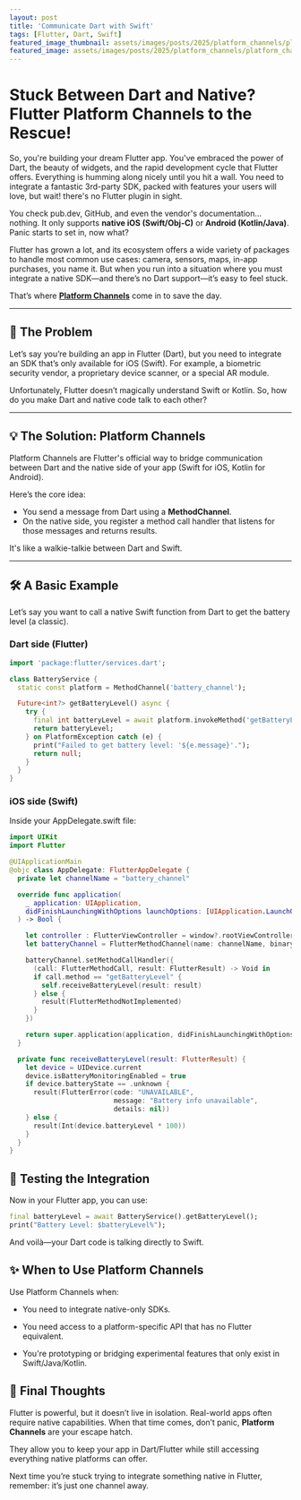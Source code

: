 ```yaml
---
layout: post
title: 'Communicate Dart with Swift'
tags: [Flutter, Dart, Swift]
featured_image_thumbnail: assets/images/posts/2025/platform_channels/platform_channel_thumbnail.jpg
featured_image: assets/images/posts/2025/platform_channels/platform_channel.jpg
---
```


# Stuck Between Dart and Native? Flutter Platform Channels to the Rescue!

<!--more-->

So, you're building your dream Flutter app. You've embraced the power of Dart, the beauty of widgets, and the rapid development cycle that Flutter offers. Everything is humming along nicely until you hit a wall. You need to integrate a fantastic 3rd-party SDK, packed with features your users will love, but wait! there's no Flutter plugin in sight.


You check pub.dev, GitHub, and even the vendor's documentation… nothing. It only supports **native iOS (Swift/Obj-C)** or **Android (Kotlin/Java)**.
Panic starts to set in, now what?

Flutter has grown a lot, and its ecosystem offers a wide variety of packages to handle most common use cases: camera, sensors, maps, in-app purchases, you name it. But when you run into a situation where you must integrate a native SDK—and there’s no Dart support—it’s easy to feel stuck.

That’s where **[Platform Channels](https://docs.flutter.dev/platform-integration/platform-channels)** come in to save the day.

---

## 🧠 The Problem

Let’s say you’re building an app in Flutter (Dart), but you need to integrate an SDK that’s only available for iOS (Swift). For example, a biometric security vendor, a proprietary device scanner, or a special AR module.

Unfortunately, Flutter doesn’t magically understand Swift or Kotlin. So, how do you make Dart and native code talk to each other?

---

## 💡 The Solution: Platform Channels

Platform Channels are Flutter's official way to bridge communication between Dart and the native side of your app (Swift for iOS, Kotlin for Android).

Here’s the core idea:

- You send a message from Dart using a **MethodChannel**.
- On the native side, you register a method call handler that listens for those messages and returns results.

It's like a walkie-talkie between Dart and Swift.

---

## 🛠️ A Basic Example

Let’s say you want to call a native Swift function from Dart to get the battery level (a classic).

### Dart side (Flutter)

```dart
import 'package:flutter/services.dart';

class BatteryService {
  static const platform = MethodChannel('battery_channel');

  Future<int?> getBatteryLevel() async {
    try {
      final int batteryLevel = await platform.invokeMethod('getBatteryLevel');
      return batteryLevel;
    } on PlatformException catch (e) {
      print("Failed to get battery level: '${e.message}'.");
      return null;
    }
  }
}
```


### iOS side (Swift)

Inside your AppDelegate.swift file:

```swift
import UIKit
import Flutter

@UIApplicationMain
@objc class AppDelegate: FlutterAppDelegate {
  private let channelName = "battery_channel"

  override func application(
    _ application: UIApplication,
    didFinishLaunchingWithOptions launchOptions: [UIApplication.LaunchOptionsKey: Any]?
  ) -> Bool {

    let controller : FlutterViewController = window?.rootViewController as! FlutterViewController
    let batteryChannel = FlutterMethodChannel(name: channelName, binaryMessenger: controller.binaryMessenger)

    batteryChannel.setMethodCallHandler({
      (call: FlutterMethodCall, result: FlutterResult) -> Void in
      if call.method == "getBatteryLevel" {
        self.receiveBatteryLevel(result: result)
      } else {
        result(FlutterMethodNotImplemented)
      }
    })

    return super.application(application, didFinishLaunchingWithOptions: launchOptions)
  }

  private func receiveBatteryLevel(result: FlutterResult) {
    let device = UIDevice.current
    device.isBatteryMonitoringEnabled = true
    if device.batteryState == .unknown {
      result(FlutterError(code: "UNAVAILABLE",
                          message: "Battery info unavailable",
                          details: nil))
    } else {
      result(Int(device.batteryLevel * 100))
    }
  }
}
```

## 🧪 Testing the Integration

Now in your Flutter app, you can use:


```dart
final batteryLevel = await BatteryService().getBatteryLevel();
print("Battery Level: $batteryLevel%");

```

And voilà—your Dart code is talking directly to Swift.

## ✨ When to Use Platform Channels

Use Platform Channels when:

- You need to integrate native-only SDKs.

- You need access to a platform-specific API that has no Flutter equivalent.

- You're prototyping or bridging experimental features that only exist in Swift/Java/Kotlin.

## 🧭 Final Thoughts

Flutter is powerful, but it doesn’t live in isolation. Real-world apps often require native capabilities. When that time comes, don’t panic, **Platform Channels** are your escape hatch.

They allow you to keep your app in Dart/Flutter while still accessing everything native platforms can offer.

Next time you’re stuck trying to integrate something native in Flutter, remember: it’s just one channel away.















